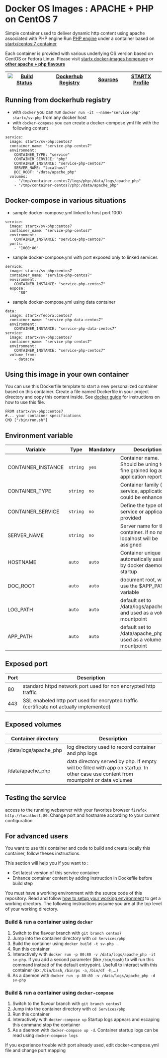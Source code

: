 # Docker OS Images : APACHE + PHP on CentOS 7

Simple container used to deliver dynamic http content using apache associated with PHP engine
Run [PHP engine](https://www.php.net) under a container 
based on [startx/centos:7 container](https://hub.docker.com/r/startx/fedora)

Each container is provided with various underlying OS version based on CentOS or 
Fedora Linux. Please visit [startx docker-images homepage](https://github.com/startxfr/docker-images/)
or **[other apache + php flavours](https://github.com/startxfr/docker-images/Services/php/#available-flavours)**

| [![Build Status](https://travis-ci.org/startxfr/docker-images.svg)](https://travis-ci.org/startxfr/docker-images) | [Dockerhub Registry](https://hub.docker.com/r/startx/sv-php/) | [Sources](https://github.com/startxfr/docker-images/Services/php)             | [STARTX Profile](https://github.com/startxfr) | 
|-------------------------------------------------------------------------------------------------------------------|---------------------------------------------------------------|-------------------------------------------------------------------------------|-----------------------------------------------|

## Running from dockerhub registry

* with `docker` you can run `docker run -it --name="service-php" startx/sv-php` from any docker host
* with `docker-compose` you can create a docker-compose.yml file with the following content
```
service:
  image: startx/sv-php:centos7
  container_name: "service-php-centos7"
  environment:
    CONTAINER_TYPE: "service"
    CONTAINER_SERVICE: "php"
    CONTAINER_INSTANCE: "service-php-centos7"
    SERVER_NAME: "localhost"
    DOC_ROOT: "/data/apache_php"
  volumes:
    - "/tmp/container-centos7/logs/php:/data/logs/apache_php"
    - "/tmp/container-centos7/php:/data/apache_php"
```

## Docker-compose in various situations

* sample docker-compose.yml linked to host port 1000
```
service:
  image: startx/sv-php:centos7
  container_name: "service-php-centos7"
  environment:
    CONTAINER_INSTANCE: "service-php-centos7"
  ports:
    - "1000:80"
```
* sample docker-compose.yml with port exposed only to linked services
```
service:
  image: startx/sv-php:centos7
  container_name: "service-php-centos7"
  environment:
    CONTAINER_INSTANCE: "service-php-centos7"
  expose:
    - "80"
```
* sample docker-compose.yml using data container
```
data:
  image: startx/fedora:centos7
  container_name: "service-php-data-centos7"
  environment:
    CONTAINER_INSTANCE: "service-php-data-centos7"
service:
  image: startx/sv-php:centos7
  container_name: "service-php-centos7"
  environment:
    CONTAINER_INSTANCE: "service-php-centos7"
  volume_from:
    - data:rw
```

## Using this image in your own container

You can use this Dockerfile template to start a new personalized container based on this container. Create a file named Dockerfile in your project directory and copy this content inside. See [docker guide](http://docs.docker.com/engine/reference/builder/) for instructions on how to use this file.
 ```
FROM startx/sv-php:centos7
#... your container specifications
CMD ["/bin/run.sh"]
```

## Environment variable

| Variable                  | Type     | Mandatory | Description                                                              |
|---------------------------|----------|-----------|--------------------------------------------------------------------------|
| CONTAINER_INSTANCE        | `string` | `yes`     | Container name. Should be uning to get fine grained log and application reporting
| CONTAINER_TYPE            | `string` | `no`      | Container family (os, service, application. could be enhanced 
| CONTAINER_SERVICE         | `string` | `no`      | Define the type of service or application provided
| SERVER_NAME               | `string` | `no`      | Server name for this container. If no name localhost will be assigned
| HOSTNAME                  | `auto`   | `auto`    | Container unique id automatically assigned by docker daemon at startup
| DOC_ROOT                  | `auto`   | `auto`    | document root, will use the $APP_PATH variable
| LOG_PATH                  | `auto`   | `auto`    | default set to /data/logs/apache_php and used as a volume mountpoint
| APP_PATH                  | `auto`   | `auto`    | default set to /data/apache_php and used as a volume mountpoint

## Exposed port

| Port  | Description                                                              |
|-------|--------------------------------------------------------------------------|
| 80    | standard httpd network port used for non encrypted http traffic
| 443   | SSL enabeled http port used for encrypted traffic (certificate not actually implemented)

## Exposed volumes

| Container directory  | Description                                                              |
|----------------------|--------------------------------------------------------------------------|
| /data/logs/apache_php    | log directory used to record container and php logs
| /data/apache_php         | data directory served by php. If empty will be filled with app on startup. In other case use content from mountpoint or data volumes

## Testing the service

access to the running webserver with your favorites browser `firefox http://localhost:80`. Change port and hostname according to your current configuration

## For advanced users

You want to use this container and code to build and create locally this container, follow theses instructions.

This section will help you if you want to :
* Get latest version of this service container
* Enhance container content by adding instruction in Dockefile before build step

You must have a working environment with the source code of this repository. Read and follow [how to setup your working environment](https://github.com/startxfr/docker-images#setup-your-working-environment-mandatory) to get a working directory. The following instructions assume you are at the top level of your working directory.

### Build & run a container using `docker`

1. Switch to the flavour branch with `git branch centos7`
2. Jump into the container directory with `cd Services/php`
3. Build the container using `docker build -t sv-php .`
4. Run this container 
  1. Interactively with `docker run -p 80:80 -v /data/logs/apache_php -it sv-php`. If you add a second parameter (like `/bin/bash`) to will run this command instead of the default entrypoint. Usefull to interact with this container (ex: `/bin/bash`, `/bin/ps -a`, `/bin/df -h`,...) 
  2. As a daemon with `docker run -p 80:80 -v /data/logs/apache_php -d sv-php`


### Build & run a container using `docker-compose`

1. Switch to the flavour branch with `git branch centos7`
2. Jump into the container directory with `cd Services/php`
3. Run this container 
  1. Interactively with `docker-compose up` Startup logs appears and escaping this command stop the container
  2. As a daemon with `docker-compose up -d`. Container startup logs can be read using `docker-compose logs`

If you experience trouble with port already used, edit docker-compose.yml file and change port mapping
